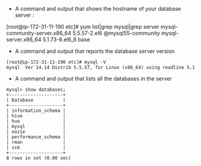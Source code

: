 ﻿* A command and output that shows the hostname of your database server :  

[root@ip-172-31-11-190 etc]# yum list|grep mysql|grep server
mysql-community-server.x86_64                5.5.57-2.el6                @mysql55-community
mysql-server.x86_64                          5.1.73-8.el6_8              base    


* A command and output that reports the database server version 
```
[root@ip-172-31-11-190 etc]# mysql -V
mysql  Ver 14.14 Distrib 5.5.57, for Linux (x86_64) using readline 5.1
```
* A command and output that lists all the databases in the server
```
mysql> show databases;
+--------------------+
| Database           |
+--------------------+
| information_schema |
| hive               |
| hue                |
| mysql              |
| oozie              |
| performance_schema |
| rman               |
| scm                |
+--------------------+
8 rows in set (0.00 sec)

```
